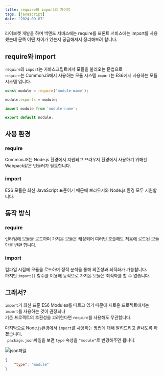 ```yaml
---
title: require와 import의 차이점
tags: [javascript]
date: "2024.09.07"
---
```

라이브쳇 개발을 하며 백엔드 서비스에는 require를 프론트 서비스에는 import를 사용했는데 문뜩 
어떤 차이가 있는지 궁금해져서 정리해보려 합니다. 

## require와 import

`require`와 `import`는 자바스크립트에서 모듈을 불러오는 문법으로   
`require`는 CommonJS에서 사용하는 모듈 시스템 `import`는 ES6에서 사용하는 모듈 시스템 입니다.

```javascript
const module = require('module-name');

module.exports = module;
```
```javascript
import module from 'module-name';

export default module;
```

## 사용 환경

### require
CommonJS는 Node.js 환경에서 지원되고 브라우저 환경에서 사용하기 위해선 Wabpack같은 번들러가 필요합니다.  

### import
ES6 모듈은 최신 JavaScript 표준이기 때문에 브라우저와 Node.js 환경 모두 지원합니다.

## 동작 방식

### require
런타임에 모듈을 로드하며 가져온 모듈은 캐싱되어 여러번 호출해도 처음에 로드된 모듈만을 반환 합니다.

### import 
컴파일 시점에 모듈을 로드하며 정적 분석을 통해 의존성과 최적화가 가능합니다.   
하지만 `import()` 함수를 이용해 동적으로 가져온 모듈은 최적화를 할 수 없습니다.

## 그래서?
`import`가 최신 표준 ES6 Modules를 따르고 있기 때문에 새로운 프로젝트에서는 `import`를 사용하는 것이 권장되나  
기존 프로젝트의 호환성을 고려한다면 `require`를 사용해도 무관합니다.

마지막으로 Node.js환경에서 `import`를 사용하는 방법에 대해 알려드리고 끝내도록 하겠습니다.  
` package.json`파일을 보면 `type` 속성을 `"module"`로 변경해주면 됩니다.

![json파일](/img/javascript/Require-vs-Import/package.png)

```json
{
	"type": "module"
}
```